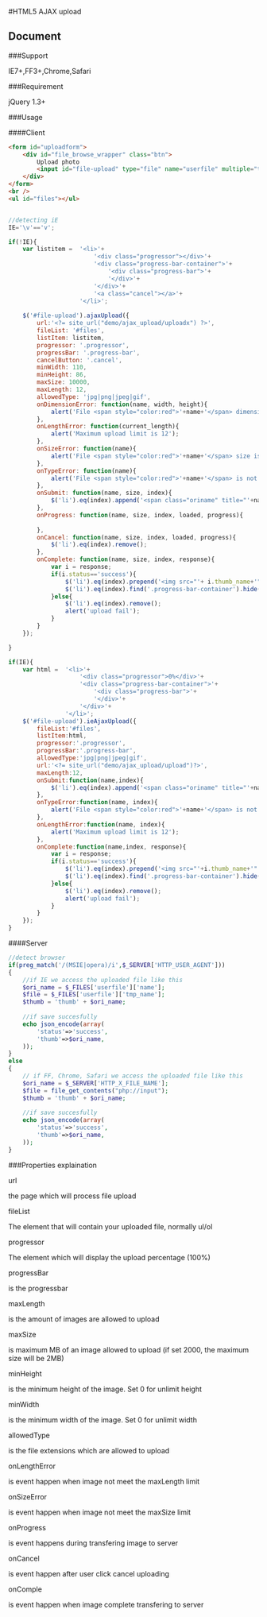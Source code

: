 #HTML5 AJAX upload

## Document

###Support

IE7+,FF3+,Chrome,Safari

###Requirement

jQuery 1.3+

###Usage

####Client

```html
<form id="uploadform">
	<div id="file_browse_wrapper" class="btn">
		Upload photo
		<input id="file-upload" type="file" name="userfile" multiple="true" />
	</div>
</form>
<br />
<ul id="files"></ul>
```

```js

//detecting iE
IE='\v'=='v';

if(!IE){
	var	listitem = 	'<li>'+
						'<div class="progressor"></div>'+
						'<div class="progress-bar-container">'+
							'<div class="progress-bar">'+
							'</div>'+
						'</div>'+
						'<a class="cancel"></a>'+
					'</li>';
				
	$('#file-upload').ajaxUpload({
		url:'<?= site_url("demo/ajax_upload/uploadx") ?>',
		fileList: '#files',
		listItem: listitem,
		progressor: '.progressor',
		progressBar: '.progress-bar',
		cancelButton: '.cancel',
		minWidth: 110,
		minHeight: 86,
		maxSize: 10000,
		maxLength: 12,
		allowedType: 'jpg|png|jpeg|gif',
		onDimensionError: function(name, width, height){
			alert('File <span style="color:red">'+name+'</span> dimension is too small');
		},
		onLengthError: function(current_length){
			alert('Maximum upload limit is 12');
		},
		onSizeError: function(name){
			alert('File <span style="color:red">'+name+'</span> size is too big. Max is 10MB');
		},
		onTypeError: function(name){
			alert('File <span style="color:red">'+name+'</span> is not an image');
		},
		onSubmit: function(name, size, index){
			$('li').eq(index).append('<span class="oriname" title="'+name+'">'+name+'</span>');
		},
		onProgress: function(name, size, index, loaded, progress){
		
		},
		onCancel: function(name, size, index, loaded, progress){
			$('li').eq(index).remove();
		},
		onComplete: function(name, size, index, response){
			var i = response;
			if(i.status=='success'){
				$('li').eq(index).prepend('<img src="'+ i.thumb_name+'" /><br>');
				$('li').eq(index).find('.progress-bar-container').hide();
			}else{
				$('li').eq(index).remove();
				alert('upload fail');	
			}
		}
	});

}

if(IE){
	var	html = 	'<li>'+
					'<div class="progressor">0%</div>'+
					'<div class="progress-bar-container">'+
						'<div class="progress-bar">'+
						'</div>'+
					'</div>'+
				'</li>';
	$('#file-upload').ieAjaxUpload({
		fileList:'#files',
		listItem:html,
		progressor:'.progressor',
		progressBar:'.progress-bar',
		allowedType:'jpg|png|jpeg|gif',
		url:'<?= site_url("demo/ajax_upload/upload")?>',
		maxLength:12,
		onSubmit:function(name,index){
			$('li').eq(index).append('<span class="oriname" title="'+name+'">'+name+'</span>');
		},
		onTypeError:function(name, index){
			alert('File <span style="color:red">'+name+'</span> is not an image');
		},
		onLengthError:function(name, index){
			alert('Maximum upload limit is 12');
		},
		onComplete:function(name,index, response){
			var i = response;
			if(i.status=='success'){
				$('li').eq(index).prepend('<img src="'+i.thumb_name+'" />');
				$('li').eq(index).find('.progress-bar-container').hide();
			}else{
				$('li').eq(index).remove();
				alert('upload fail');	
			}
		}
	});
}

```
####Server
```php
//detect browser
if(preg_match('/(MSIE|opera)/i',$_SERVER['HTTP_USER_AGENT']))
{
	//if IE we access the uploaded file like this
	$ori_name = $_FILES['userfile']['name'];
	$file = $_FILES['userfile']['tmp_name'];
	$thumb = 'thumb' + $ori_name;
	
	//if save succesfully
	echo json_encode(array(
		'status'=>'success',
		'thumb'=>$ori_name,
	));
}
else
{
	// if FF, Chrome, Safari we access the uploaded file like this
	$ori_name = $_SERVER['HTTP_X_FILE_NAME'];		
	$file = file_get_contents("php://input");
	$thumb = 'thumb' + $ori_name;
	
	//if save succesfully
	echo json_encode(array(
		'status'=>'success',
		'thumb'=>$ori_name,
	));
}
```
###Properties explaination

url

the page which will process file upload

fileList

The element that will contain your uploaded file, normally ul/ol

progressor

The element which will display the upload percentage (100%)

progressBar

is the progressbar

maxLength

is the amount of images are allowed to upload

maxSize

is maximum MB of an image allowed to upload (if set 2000, the maximum size will be 2MB)

minHeight

is the minimum height of the image. Set 0 for unlimit height

minWidth

is the minimum width of the image. Set 0 for unlimit width

allowedType

is the file extensions which are allowed to upload

onLengthError

is event happen when image not meet the maxLength limit

onSizeError

is event happen when image not meet the maxSize limit

onProgress

is event happens during transfering image to server

onCancel

is event happen after user click cancel uploading

onComple

is event happen when image complete transfering to server